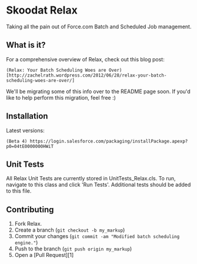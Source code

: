 Skoodat Relax
=============

Taking all the pain out of Force.com Batch and Scheduled Job management.

What is it?
-------

For a comprehensive overview of Relax, check out this blog post:

    (Relax: Your Batch Scheduling Woes are Over)[http://zachelrath.wordpress.com/2012/06/28/relax-your-batch-scheduling-woes-are-over/]
    
We'll be migrating some of this info over to the README page soon. If you'd like to help perform this migration, feel free :)


Installation
-----------

Latest versions:

    (Beta 4) https://login.salesforce.com/packaging/installPackage.apexp?p0=04tE0000000HWiT


Unit Tests
-------

All Relax Unit Tests are currently stored in UnitTests_Relax.cls. To run, navigate to this class and click 'Run Tests'. Additional tests should be added to this file.


Contributing
------------

1. Fork Relax.
2. Create a branch (`git checkout -b my_markup`)
3. Commit your changes (`git commit -am "Modified batch scheduling engine."`)
4. Push to the branch (`git push origin my_markup`)
5. Open a [Pull Request][1]